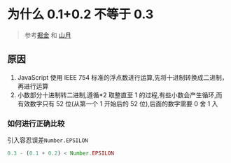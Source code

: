 # 为什么 0.1+0.2 不等于 0.3

> 参考[掘金](https://juejin.cn/post/7056934829920616461) 和 [山月](https://q.shanyue.tech/fe/js/583.html)

## 原因

1. JavaScript 使用 IEEE 754 标准的浮点数进行运算,先将十进制转换成二进制，再进行运算
2. 小数部分十进制转二进制,遵循\*2 取整直至 1 的过程,有些小数会产生循环,而有效数字只有 52 位(从第一个 1 开始后的 52 位),后面的数字需要 0 舍 1 入

### 如何进行正确比较

引入容忍误差`Number.EPSILON`

```js
0.3 - (0.1 + 0.2) < Number.EPSILON
```

